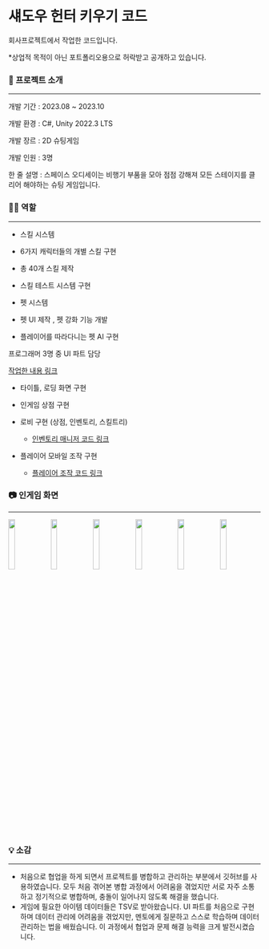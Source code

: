 # 섀도우 헌터 키우기 코드

회사프로젝트에서 작업한 코드입니다.

*상업적 목적이 아닌 포트폴리오용으로 허락받고 공개하고 있습니다.
 
### 📝 프로젝트 소개

***
개발 기간 : 2023.08 ~ 2023.10

개발 환경 : C#, Unity 2022.3 LTS

개발 장르 : 2D 슈팅게임

개발 인원 : 3명

한 줄 설명 : 스페이스 오디세이는 비행기 부품을 모아 점점 강해져 모든 스테이지를 클리어 해야하는 슈팅 게임입니다.



### 🙋‍♂️ 역할

***
- 스킬 시스템

 - 6가지 캐릭터들의 개별 스킬 구현

 - 총 40개 스킬 제작

 - 스킬 테스트 시스템 구현 

- 펫 시스템

 - 펫 UI 제작 , 펫 강화 기능 개발

 - 플레이어를 따라다니는 펫 AI 구현

프로그래머 3명 중 UI 파트 담당

[작업한 내용 링크](https://github.com/gdadan/SpaceOdyssey/tree/main/Assets/UI_AH)

- 타이틀, 로딩 화면 구현

- 인게임 상점 구현

- 로비 구현 (상점, 인벤토리, 스킬트리)

  - [인벤토리 매니저 코드 링크](https://github.com/gdadan/SpaceOdyssey/blob/main/Assets/UI_AH/Scripts/UI/Manager/InventoryManager.cs)

- 플레이어 모바일 조작 구현

  - [플레이어 조작 코드 링크](https://github.com/gdadan/SpaceOdyssey/blob/main/Assets/UI_AH/Scripts/PlayerController.cs)



### 📷 인게임 화면

***
<img src="https://github.com/user-attachments/assets/03478852-d60a-4828-8036-533ef9698249"  width="16%" height="16%">
<img src="https://github.com/user-attachments/assets/06e3603e-eb4e-48b9-a309-e19008add157"  width="16%" height="16%">
<img src="https://github.com/user-attachments/assets/da9dd54e-930b-4531-b104-1d4d7a8bcb50"  width="16%" height="16%">
<img src="https://github.com/user-attachments/assets/3d826df0-8aae-4787-9bf1-2da3a9c154eb"  width="16%" height="16%">
<img src="https://github.com/user-attachments/assets/dbe31d67-3cb7-46c0-bb27-ad098d629077"  width="16%" height="16%">
<img src="https://github.com/user-attachments/assets/86d1a330-d1a6-4ece-acc9-dfe6396a4297"  width="16%" height="16%">



### 💡 소감

***
- 처음으로 협업을 하게 되면서 프로젝트를 병합하고 관리하는 부분에서 깃허브를 사용하였습니다. 모두 처음 겪어본 병합 과정에서 어려움을 겪었지만 서로 자주 소통하고 정기적으로 병합하며, 충돌이 일어나지 않도록 해결을 했습니다.
- 게임에 필요한 아이템 데이터들은 TSV로 받아왔습니다. UI 파트를 처음으로 구현하며 데이터 관리에 어려움을 겪었지만, 멘토에게 질문하고 스스로 학습하며 데이터 관리하는 법을 배웠습니다. 이 과정에서 협업과 문제 해결 능력을 크게 발전시켰습니다.
